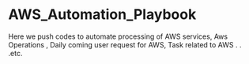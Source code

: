# AWS_Automation_Playbook
Here we push codes to automate processing of AWS services, Aws Operations , Daily coming user request for AWS, Task related to AWS . . .etc.
